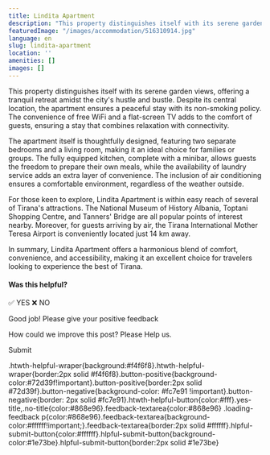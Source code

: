 ```yaml
---
title: Lindita Apartment
description: "This property distinguishes itself with its serene garden views, offering a tranquil retreat amidst the city's hustle and bustle."
featuredImage: "/images/accommodation/516310914.jpg"
language: en
slug: lindita-apartment
location: ''
amenities: []
images: []
---
```


This property distinguishes itself with its serene garden views, offering a tranquil retreat amidst the city's hustle and bustle. Despite its central location, the apartment ensures a peaceful stay with its non-smoking policy. The convenience of free WiFi and a flat-screen TV adds to the comfort of guests, ensuring a stay that combines relaxation with connectivity.

The apartment itself is thoughtfully designed, featuring two separate bedrooms and a living room, making it an ideal choice for families or groups. The fully equipped kitchen, complete with a minibar, allows guests the freedom to prepare their own meals, while the availability of laundry service adds an extra layer of convenience. The inclusion of air conditioning ensures a comfortable environment, regardless of the weather outside.

For those keen to explore, Lindita Apartment is within easy reach of several of Tirana's attractions. The National Museum of History Albania, Toptani Shopping Centre, and Tanners' Bridge are all popular points of interest nearby. Moreover, for guests arriving by air, the Tirana International Mother Teresa Airport is conveniently located just 14 km away.

In summary, Lindita Apartment offers a harmonious blend of comfort, convenience, and accessibility, making it an excellent choice for travelers looking to experience the best of Tirana.

#### Was this helpful?

✅ YES ❌ NO

Good job! Please give your positive feedback

How could we improve this post? Please Help us.

Submit

.htwth-helpful-wraper{background:#f4f6f8}.htwth-helpful-wraper{border:2px solid #f4f6f8}.button-positive{background-color:#72d39f!important}.button-positive{border:2px solid #72d39f}.button-negative{background-color: #fc7e91 !important}.button-negative{border: 2px solid #fc7e91}.htwth-helpful-button{color:#fff}.yes-title,.no-title{color:#868e96}.feedback-textarea{color:#868e96} .loading-feedback p{color:#868e96}.feedback-textarea{background-color:#ffffff!important;}.feedback-textarea{border:2px solid #ffffff}.hlpful-submit-button{color:#ffffff}.hlpful-submit-button{background-color:#1e73be}.hlpful-submit-button{border:2px solid #1e73be}